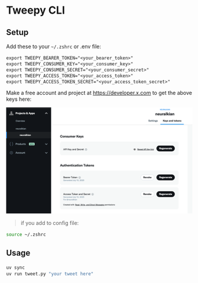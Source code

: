 # Tweepy CLI

## Setup

Add these to your `~/.zshrc` or .env file:

```
export TWEEPY_BEARER_TOKEN="<your_bearer_token>"
export TWEEPY_CONSUMER_KEY="<your_consumer_key>"
export TWEEPY_CONSUMER_SECRET="<your_consumer_secret>"
export TWEEPY_ACCESS_TOKEN="<your_access_token>"
export TWEEPY_ACCESS_TOKEN_SECRET="<your_access_token_secret>"
```

Make a free account and project at https://developer.x.com to get the above keys here:

![keys](keys.png)

> if you add to config file:
```sh
source ~/.zshrc
```

## Usage

```sh
uv sync
uv run tweet.py "your tweet here"
```